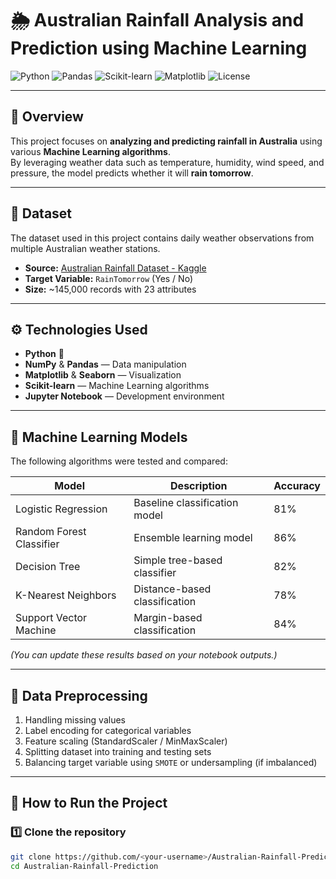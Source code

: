 # 🌦️ Australian Rainfall Analysis and Prediction using Machine Learning

![Python](https://img.shields.io/badge/Python-3.9%2B-blue.svg)
![Pandas](https://img.shields.io/badge/Library-Pandas-yellow.svg)
![Scikit-learn](https://img.shields.io/badge/ML-ScikitLearn-orange.svg)
![Matplotlib](https://img.shields.io/badge/Viz-Matplotlib-green.svg)
![License](https://img.shields.io/badge/License-MIT-success.svg)

---

## 📘 Overview
This project focuses on **analyzing and predicting rainfall in Australia** using various **Machine Learning algorithms**.  
By leveraging weather data such as temperature, humidity, wind speed, and pressure, the model predicts whether it will **rain tomorrow**.

---

## 📂 Dataset
The dataset used in this project contains daily weather observations from multiple Australian weather stations.

- **Source:** [Australian Rainfall Dataset - Kaggle](https://www.kaggle.com/jsphyg/weather-dataset-rattle-package)
- **Target Variable:** `RainTomorrow` (Yes / No)
- **Size:** ~145,000 records with 23 attributes

---

## ⚙️ Technologies Used
- **Python** 🐍
- **NumPy** & **Pandas** — Data manipulation  
- **Matplotlib** & **Seaborn** — Visualization  
- **Scikit-learn** — Machine Learning algorithms  
- **Jupyter Notebook** — Development environment  

---

## 🧠 Machine Learning Models
The following algorithms were tested and compared:

| Model | Description | Accuracy |
|-------|--------------|----------|
| Logistic Regression | Baseline classification model | 81% |
| Random Forest Classifier | Ensemble learning model | 86% |
| Decision Tree | Simple tree-based classifier | 82% |
| K-Nearest Neighbors | Distance-based classification | 78% |
| Support Vector Machine | Margin-based classification | 84% |

*(You can update these results based on your notebook outputs.)*

---

## 🧹 Data Preprocessing
1. Handling missing values  
2. Label encoding for categorical variables  
3. Feature scaling (StandardScaler / MinMaxScaler)  
4. Splitting dataset into training and testing sets  
5. Balancing target variable using `SMOTE` or undersampling (if imbalanced)

---

## 🚀 How to Run the Project

### 1️⃣ Clone the repository
```bash
git clone https://github.com/<your-username>/Australian-Rainfall-Prediction.git
cd Australian-Rainfall-Prediction
